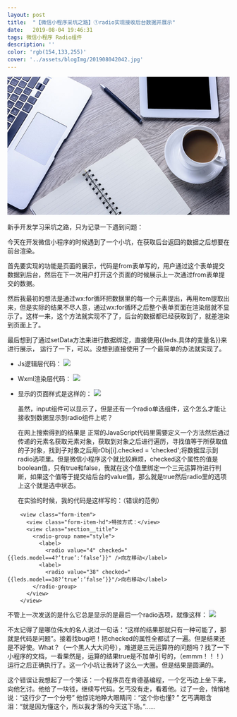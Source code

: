 ```yaml
---
layout: post
title:  "【微信小程序采坑之路】①radio实现接收后台数据并展示"
date:   2019-08-04 19:46:31
tags: 微信小程序 Radio组件
description: ''
color: 'rgb(154,133,255)'
cover: '../assets/blogImg/201908042042.jpg'
---
```


![微信小程序](../assets/blogImg/201908042042.jpg)

   新手开发学习采坑之路，只为记录一下遇到问题：
    
  今天在开发微信小程序的时候遇到了一个小坑，在获取后台返回的数据之后想要在前台渲染。
	
  首先要实现的功能是页面的展示，代码是from表单写的，用户通过这个表单提交数据到后台，然后在下一次用户打开这个页面的时候展示上一次通过from表单提交的数据。

<!--more-->

  然后我最初的想法是通过wx:for循环把数据里的每一个元素提出，再用item提取出来，但是实际的结果不尽人意，通过wx:for循环之后整个表单页面在渲染层就不显示了。这样一来，这个方法就实现不了了，后台的数据都已经获取到了，就差渲染到页面上了。

  最后想到了通过setData方法来进行数据绑定，直接使用{{leds.具体的变量名}}来进行展示， 运行了一下，可以。没想到直接使用了一个最简单的办法就实现了。

- Js逻辑层代码：
![](https://cdn.nlark.com/yuque/0/2019/png/262649/1550204492288-30ff1ba7-a92b-4aa3-bf50-0490732601ac-image1.png)
- Wxml渲染层代码：
![](https://cdn.nlark.com/yuque/0/2019/png/262649/1550204492310-14ad7b94-d16e-4ac0-9570-65744d8cb0e7-image2.png)
- 显示的页面样式是这样的：
![](https://cdn.nlark.com/yuque/0/2019/png/262649/1550204492350-38a749ad-c5c1-49b5-bf70-788d2afacd26-image3.png)
  
  虽然，input组件可以显示了，但是还有一个radio单选组件，这个怎么才能让接收到数据显示到radio组件上呢？

  在网上搜索得到的结果是 正常的JavaScript代码里需要定义一个方法然后通过传递的元素名获取元素对象，获取到对象之后进行遍历，寻找值等于所获取值的子对象，找到子对象之后用rObj[i].checked =  'checked';将数据显示到radio选项里。但是微信小程序这个就比较麻烦，checked这个属性的值是boolean值，只有true和false，我就在这个值里绑定一个三元运算符进行判断，如果这个值等于提交给后台的value值，那么就是true然后radio里的选项上这个就是选中状态。

  在实验的时候，我的代码是这样写的：（错误的范例）
```
    <view class="form-item">
      <view class="form-item-hd">特技方式：</view>
      <view class="section__title">
        <radio-group name="style">
          <label>
            <radio value="4" checked="{{leds.model==4?’true’:’false’}}" />向左移动</label>
          <label>
            <radio value="38" checked="{{leds.model==38?’true’:’false’}}"/>向右移动</label>
        </radio-group>
      </view>
    </view>
```
  不管上一次发送的是什么它总是显示的是最后一个radio选项，就像这样：
![](https://cdn.nlark.com/yuque/0/2019/png/262649/1550204492371-6e26f89b-3b83-42d4-b4a3-965d93526434-image4.png)

  不太记得了是哪位伟大的名人说过一句话：“这样的结果那就只有一种可能了，那就是代码是问题”。接着找bug吧！把checked的属性全都试了一遍。但是结果还是不好使。What？（一个黑人大大问号），难道是三元运算符的问题吗？找了一下小程序的文档，一看果然是，运算的结果true是不加单引号的，（emmm！！！）运行之后正确执行了。这一个小坑让我转了这么一大圈。但是结果是圆满的。

  这个错误让我想起了一个笑话：一个程序员在肯德基编程，一个乞丐边上坐下来，向他乞讨。他给了一块钱，继续写代码。乞丐没有走，看着他。过了一会，悄悄地说：“这行少了一个分号” 他惊诧地睁大眼睛问：“这个你也懂? ” 乞丐满眼含泪：“就是因为懂这个，所以我才落的今天这下场。”......

